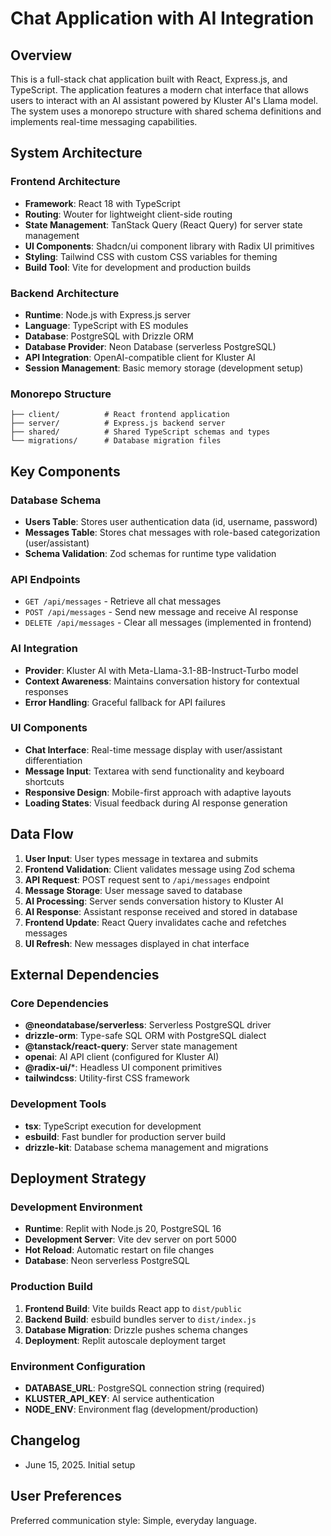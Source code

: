 # Chat Application with AI Integration

## Overview

This is a full-stack chat application built with React, Express.js, and TypeScript. The application features a modern chat interface that allows users to interact with an AI assistant powered by Kluster AI's Llama model. The system uses a monorepo structure with shared schema definitions and implements real-time messaging capabilities.

## System Architecture

### Frontend Architecture
- **Framework**: React 18 with TypeScript
- **Routing**: Wouter for lightweight client-side routing
- **State Management**: TanStack Query (React Query) for server state management
- **UI Components**: Shadcn/ui component library with Radix UI primitives
- **Styling**: Tailwind CSS with custom CSS variables for theming
- **Build Tool**: Vite for development and production builds

### Backend Architecture
- **Runtime**: Node.js with Express.js server
- **Language**: TypeScript with ES modules
- **Database**: PostgreSQL with Drizzle ORM
- **Database Provider**: Neon Database (serverless PostgreSQL)
- **API Integration**: OpenAI-compatible client for Kluster AI
- **Session Management**: Basic memory storage (development setup)

### Monorepo Structure
```
├── client/          # React frontend application
├── server/          # Express.js backend server
├── shared/          # Shared TypeScript schemas and types
└── migrations/      # Database migration files
```

## Key Components

### Database Schema
- **Users Table**: Stores user authentication data (id, username, password)
- **Messages Table**: Stores chat messages with role-based categorization (user/assistant)
- **Schema Validation**: Zod schemas for runtime type validation

### API Endpoints
- `GET /api/messages` - Retrieve all chat messages
- `POST /api/messages` - Send new message and receive AI response
- `DELETE /api/messages` - Clear all messages (implemented in frontend)

### AI Integration
- **Provider**: Kluster AI with Meta-Llama-3.1-8B-Instruct-Turbo model
- **Context Awareness**: Maintains conversation history for contextual responses
- **Error Handling**: Graceful fallback for API failures

### UI Components
- **Chat Interface**: Real-time message display with user/assistant differentiation
- **Message Input**: Textarea with send functionality and keyboard shortcuts
- **Responsive Design**: Mobile-first approach with adaptive layouts
- **Loading States**: Visual feedback during AI response generation

## Data Flow

1. **User Input**: User types message in textarea and submits
2. **Frontend Validation**: Client validates message using Zod schema
3. **API Request**: POST request sent to `/api/messages` endpoint
4. **Message Storage**: User message saved to database
5. **AI Processing**: Server sends conversation history to Kluster AI
6. **AI Response**: Assistant response received and stored in database
7. **Frontend Update**: React Query invalidates cache and refetches messages
8. **UI Refresh**: New messages displayed in chat interface

## External Dependencies

### Core Dependencies
- **@neondatabase/serverless**: Serverless PostgreSQL driver
- **drizzle-orm**: Type-safe SQL ORM with PostgreSQL dialect
- **@tanstack/react-query**: Server state management
- **openai**: AI API client (configured for Kluster AI)
- **@radix-ui/***: Headless UI component primitives
- **tailwindcss**: Utility-first CSS framework

### Development Tools
- **tsx**: TypeScript execution for development
- **esbuild**: Fast bundler for production server build
- **drizzle-kit**: Database schema management and migrations

## Deployment Strategy

### Development Environment
- **Runtime**: Replit with Node.js 20, PostgreSQL 16
- **Development Server**: Vite dev server on port 5000
- **Hot Reload**: Automatic restart on file changes
- **Database**: Neon serverless PostgreSQL

### Production Build
1. **Frontend Build**: Vite builds React app to `dist/public`
2. **Backend Build**: esbuild bundles server to `dist/index.js`
3. **Database Migration**: Drizzle pushes schema changes
4. **Deployment**: Replit autoscale deployment target

### Environment Configuration
- **DATABASE_URL**: PostgreSQL connection string (required)
- **KLUSTER_API_KEY**: AI service authentication
- **NODE_ENV**: Environment flag (development/production)

## Changelog
- June 15, 2025. Initial setup

## User Preferences

Preferred communication style: Simple, everyday language.